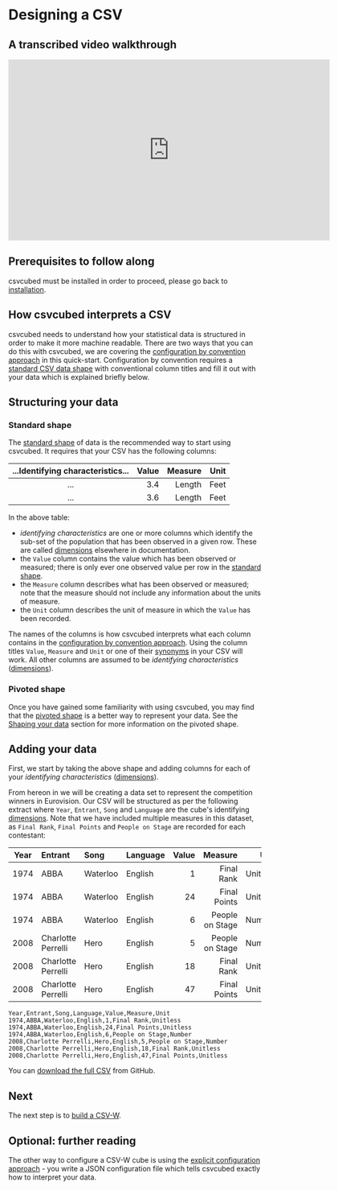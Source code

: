 # Designing a CSV

## A transcribed video walkthrough

<iframe src="https://share.descript.com/embed/SJiVPSziEkw" width="640" height="360" frameborder="0" allowfullscreen></iframe>

## Prerequisites to follow along

csvcubed must be installed in order to proceed, please go back to [installation](installation.md).

## How csvcubed interprets a CSV

csvcubed needs to understand how your statistical data is structured in order to make it more machine readable. There are two ways that you can do this with csvcubed, we are covering the [configuration by convention approach](../guides/configuration/convention.md) in this quick-start. Configuration by convention requires a [standard CSV data shape](../guides/shape-data/index.md#standard-shape) with conventional column titles and fill it out with your data which is explained briefly below.

## Structuring your data

### Standard shape

The [standard shape](../guides/shape-data/index.md#standard-shape) of data is the recommended way to start using csvcubed. It requires that your CSV has the following columns:

| ...Identifying characteristics... | Value | Measure | Unit |
|:---------------------------------:|------:|--------:|-----:|
|                ...                |   3.4 |  Length | Feet |
|                ...                |   3.6 |  Length | Feet |

In the above table:

* *identifying characteristics* are one or more columns which identify the sub-set of the population that has been observed in a given row. These are called [dimensions](../glossary/index.md#dimension) elsewhere in documentation.
* the `Value` column contains the value which has been observed or measured; there is only ever one observed value per row in the [standard shape](../guides/shape-data/index.md#standard-shape).
* the `Measure` column describes what has been observed or measured; note that the measure should not include any information about the units of measure.
* the `Unit` column describes the unit of measure in which the `Value` has been recorded.

The names of the columns is how csvcubed interprets what each column contains in the [configuration by convention approach](../guides/configuration/convention.md). Using the column titles `Value`, `Measure` and `Unit` or one of their [synonyms](../guides/configuration/qube-config/index.md#conventional-column-names) in your CSV will work. All other columns are assumed to be *identifying characteristics* ([dimensions](../glossary/index.md#dimensionl)).

### Pivoted shape

Once you have gained some familiarity with using csvcubed, you may find that the [pivoted shape](../guides/shape-data/pivoted-shape.md) is a better way to represent your data. See the [Shaping your data](../guides/shape-data/index.md) section for more information on the pivoted shape.

## Adding your data

First, we start by taking the above shape and adding columns for each of your *identifying characteristics* ([dimensions](../glossary/index.md#dimension)).

From hereon in we will be creating a data set to represent the competition winners in Eurovision. Our CSV will be structured as per the following extract where `Year`, `Entrant`, `Song` and `Language` are the cube's identifying [dimensions](../glossary/index.md#dimension). Note that we have included multiple measures in this dataset, as `Final Rank`, `Final Points` and `People on Stage` are recorded for each contestant:

| Year | Entrant            | Song     | Language | Value |         Measure |     Unit |
|:----:|:-------------------|:---------|:---------|------:|----------------:|---------:|
| 1974 | ABBA               | Waterloo | English  |     1 |      Final Rank | Unitless |
| 1974 | ABBA               | Waterloo | English  |    24 |    Final Points | Unitless |
| 1974 | ABBA               | Waterloo | English  |     6 | People on Stage |   Number |
| 2008 | Charlotte Perrelli | Hero     | English  |     5 | People on Stage |   Number |
| 2008 | Charlotte Perrelli | Hero     | English  |    18 |      Final Rank | Unitless |
| 2008 | Charlotte Perrelli | Hero     | English  |    47 |    Final Points | Unitless |

```csv
Year,Entrant,Song,Language,Value,Measure,Unit
1974,ABBA,Waterloo,English,1,Final Rank,Unitless
1974,ABBA,Waterloo,English,24,Final Points,Unitless
1974,ABBA,Waterloo,English,6,People on Stage,Number
2008,Charlotte Perrelli,Hero,English,5,People on Stage,Number
2008,Charlotte Perrelli,Hero,English,18,Final Rank,Unitless
2008,Charlotte Perrelli,Hero,English,47,Final Points,Unitless
```

You can [download the full CSV](https://raw.githubusercontent.com/GSS-Cogs/csvcubed-demo/v1.0/sweden_at_eurovision_no_missing.csv) from GitHub.

## Next

The next step is to [build a CSV-W](./build.md).

## Optional: further reading

The other way to configure a CSV-W cube is using the [explicit configuration approach](../guides/configuration/qube-config/index.md) - you write a JSON configuration file which tells csvcubed exactly how to interpret your data.
